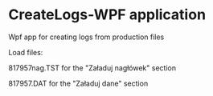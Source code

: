 # CreateLogs-WPF application
Wpf app for creating logs from production files


Load files:

817957nag.TST for the "Załaduj nagłówek" section

817957.DAT for the "Załaduj dane" section
